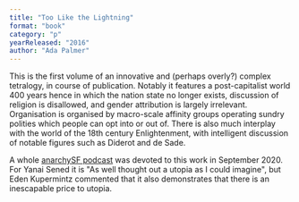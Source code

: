 ```yaml
---
title: "Too Like the Lightning"
format: "book"
category: "p"
yearReleased: "2016"
author: "Ada Palmer"
---
```

This is the first volume of an innovative and (perhaps overly?) complex tetralogy, in course of publication. Notably it features a post-capitalist world 400 years hence in which the nation state no longer exists, discussion of religion is disallowed, and gender attribution is largely irrelevant. Organisation is organised by macro-scale affinity groups operating sundry polities which people can opt into or out of. There is also much interplay with the world of the 18th century Enlightenment, with intelligent discussion of notable figures such as Diderot and de Sade.

A whole <a href="https://player.fm/series/anarchysf-an-anarchist-science-fiction-podcast/too-like-the-lightning-and-enlightenment">anarchySF podcast</a> was devoted to this work in September 2020. For Yanai Sened it is "As well thought out a utopia as I could imagine", but Eden Kupermintz commented that it also demonstrates that there is an inescapable price to utopia.
